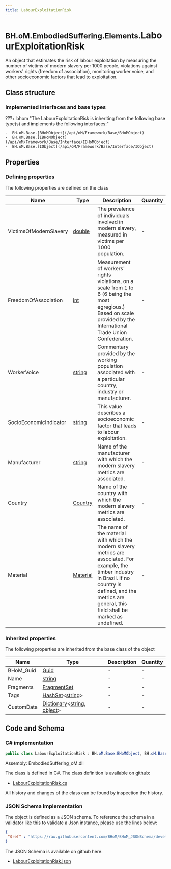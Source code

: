 ```yaml
---
title: LabourExploitationRisk
---
```


# <small>BH.oM.EmbodiedSuffering.Elements.</small>**LabourExploitationRisk**

An object that estimates the risk of labour exploitation by measuring the number of victims of modern slavery per 1000 people, violations against workers' rights (freedom of association), monitoring worker voice, and other socioeconomic factors that lead to exploitation.

## Class structure

### Implemented interfaces and base types

???+ bhom "The LabourExploitationRisk is inheriting from the following base type(s) and implements the following interfaces:"

    -  BH.oM.Base.[BHoMObject](/api/oM/Framework/Base/BHoMObject)
    -  BH.oM.Base.[IBHoMObject](/api/oM/Framework/Base/Interface/IBHoMObject)
    -  BH.oM.Base.[IObject](/api/oM/Framework/Base/Interface/IObject)


## Properties



### Defining properties

The following properties are defined on the class

| Name             | Type             | Description      | Quantity         |
|------------------|------------------|------------------|------------------|
| VictimsOfModernSlavery | [double](https://learn.microsoft.com/en-us/dotnet/api/System.Double?view=netstandard-2.0) | The prevalence of individuals involved in modern slavery, measured in victims per 1000 population. | - |
| FreedomOfAssociation | [int](https://learn.microsoft.com/en-us/dotnet/api/System.Int32?view=netstandard-2.0) | Measurement of workers' rights violations, on a scale from 1 to 6 (6 being the most egregious.) Based on scale provided by the International Trade Union Confederation. | - |
| WorkerVoice | [string](https://learn.microsoft.com/en-us/dotnet/api/System.String?view=netstandard-2.0) | Commentary provided by the working population associated with a particular country, industry or manufacturer. | - |
| SocioEconomicIndicator | [string](https://learn.microsoft.com/en-us/dotnet/api/System.String?view=netstandard-2.0) | This value describes a socioeconomic factor that leads to labour exploitation. | - |
| Manufacturer | [string](https://learn.microsoft.com/en-us/dotnet/api/System.String?view=netstandard-2.0) | Name of the manufacturer with which the modern slavery metrics are associated. | - |
| Country | [Country](/api/oM/Analytical/EmbodiedSuffering/Elements/Enums/Country) | Name of the country with which the modern slavery metrics are associated. | - |
| Material | [Material](/api/oM/Analytical/EmbodiedSuffering/Elements/Enums/Material) | The name of the material with which the modern slavery metrics are associated. For example, the timber industry in Brazil. If no country is defined, and the metrics are general, this field shall be marked as undefined. | - |


### Inherited properties
The following properties are inherited from the base class of the object

| Name             | Type             | Description      | Quantity         |
|------------------|------------------|------------------|------------------|
| BHoM_Guid | [Guid](https://learn.microsoft.com/en-us/dotnet/api/System.Guid?view=netstandard-2.0) | - | - |
| Name | [string](https://learn.microsoft.com/en-us/dotnet/api/System.String?view=netstandard-2.0) | - | - |
| Fragments | [FragmentSet](/api/oM/Framework/Base/FragmentSet) | - | - |
| Tags | [HashSet](https://learn.microsoft.com/en-us/dotnet/api/System.Collections.Generic.HashSet-1?view=netstandard-2.0)&lt;[string](https://learn.microsoft.com/en-us/dotnet/api/System.String?view=netstandard-2.0)&gt; | - | - |
| CustomData | [Dictionary](https://learn.microsoft.com/en-us/dotnet/api/System.Collections.Generic.Dictionary-2?view=netstandard-2.0)&lt;[string](https://learn.microsoft.com/en-us/dotnet/api/System.String?view=netstandard-2.0), [object](https://learn.microsoft.com/en-us/dotnet/api/System.Object?view=netstandard-2.0)&gt; | - | - |


## Code and Schema

### C# implementation

``` C# title="C#"
public class LabourExploitationRisk : BH.oM.Base.BHoMObject, BH.oM.Base.IBHoMObject, BH.oM.Base.IObject
```

Assembly: EmbodiedSuffering_oM.dll

The class is defined in C#. The class definition is available on github:

- [LabourExploitationRisk.cs](https://github.com/BHoM/EmbodiedSuffering_Toolkit/blob/develop/EmbodiedSuffering_oM/Elements\LabourExploitationRisk.cs)

All history and changes of the class can be found by inspection the history.
### JSON Schema implementation

The object is defined as a JSON schema. To reference the schema in a validator like [this](https://www.jsonschemavalidator.net/) to validate a Json instance, please use the lines below:

``` json title="JSON Schema"
{
 "$ref" : "https://raw.githubusercontent.com/BHoM/BHoM_JSONSchema/develop/EmbodiedSuffering_oM/Elements/LabourExploitationRisk.json"
}
```

The JSON Schema is available on github here:

- [LabourExploitationRisk.json](https://github.com/BHoM/BHoM_JSONSchema/blob/develop/EmbodiedSuffering_oM/Elements/LabourExploitationRisk.json)
